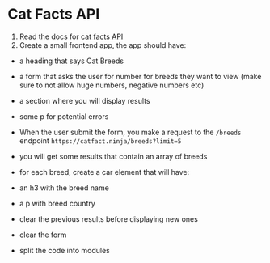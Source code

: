 # Cat Facts API

1. Read the docs for [cat facts API](https://catfact.ninja/)
2. Create a small frontend app, the app should have:

- a heading that says Cat Breeds
- a form that asks the user for number for breeds they want to view (make sure to not allow huge numbers, negative
numbers etc)
- a section where you will display results
- some p for potential errors

- When the user submit the form, you make a request to the `/breeds` endpoint `https://catfact.ninja/breeds?limit=5`
- you will get some results that contain an array of breeds
- for each breed, create a car element that will have:

- an h3 with the breed name
- a p with breed country

- clear the previous results before displaying new ones
- clear the form
- split the code into modules 
